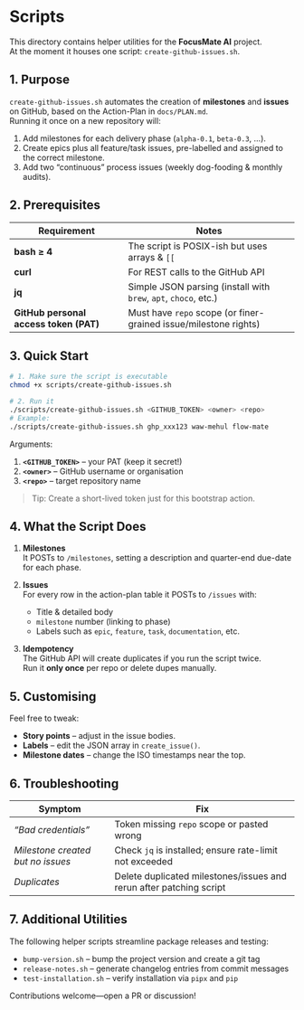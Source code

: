 # Scripts

This directory contains helper utilities for the **FocusMate AI** project.  
At the moment it houses one script: `create-github-issues.sh`.

## 1. Purpose

`create-github-issues.sh` automates the creation of **milestones** and **issues** on GitHub, based on the Action-Plan in `docs/PLAN.md`.  
Running it once on a new repository will:

1. Add milestones for each delivery phase (`alpha-0.1`, `beta-0.3`, …).
2. Create epics plus all feature/task issues, pre-labelled and assigned to the correct milestone.
3. Add two “continuous” process issues (weekly dog-fooding & monthly audits).

## 2. Prerequisites

| Requirement | Notes |
|-------------|-------|
| **bash ≥ 4** | The script is POSIX-ish but uses arrays & `[[` |
| **curl** | For REST calls to the GitHub API |
| **jq** | Simple JSON parsing (install with `brew`, `apt`, `choco`, etc.) |
| **GitHub personal access token (PAT)** | Must have `repo` scope (or finer-grained issue/milestone rights) |

## 3. Quick Start

```bash
# 1. Make sure the script is executable
chmod +x scripts/create-github-issues.sh

# 2. Run it
./scripts/create-github-issues.sh <GITHUB_TOKEN> <owner> <repo>
# Example:
./scripts/create-github-issues.sh ghp_xxx123 waw-mehul flow-mate
```

Arguments:

1. **`<GITHUB_TOKEN>`** – your PAT (keep it secret!)
2. **`<owner>`** – GitHub username or organisation
3. **`<repo>`** – target repository name

> Tip: Create a short-lived token just for this bootstrap action.

## 4. What the Script Does

1. **Milestones**  
   It POSTs to `/milestones`, setting a description and quarter-end due-date for each phase.

2. **Issues**  
   For every row in the action-plan table it POSTs to `/issues` with:
   - Title & detailed body
   - `milestone` number (linking to phase)
   - Labels such as `epic`, `feature`, `task`, `documentation`, etc.

3. **Idempotency**  
   The GitHub API will create duplicates if you run the script twice.  
   Run it **only once** per repo or delete dupes manually.

## 5. Customising

Feel free to tweak:

* **Story points** – adjust in the issue bodies.
* **Labels** – edit the JSON array in `create_issue()`.
* **Milestone dates** – change the ISO timestamps near the top.

## 6. Troubleshooting

| Symptom | Fix |
|---------|-----|
| *“Bad credentials”* | Token missing `repo` scope or pasted wrong |
| *Milestone created but no issues* | Check `jq` is installed; ensure rate-limit not exceeded |
| *Duplicates* | Delete duplicated milestones/issues and rerun after patching script |

## 7. Additional Utilities

The following helper scripts streamline package releases and testing:

* `bump-version.sh` – bump the project version and create a git tag
* `release-notes.sh` – generate changelog entries from commit messages
* `test-installation.sh` – verify installation via `pipx` and `pip`

Contributions welcome—open a PR or discussion!
